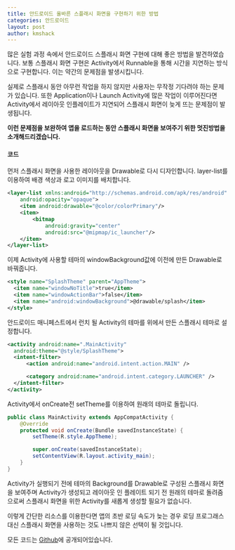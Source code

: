 ```yaml
---
title: 안드로이드 올바른 스플래시 화면을 구현하기 위한 방법
categories: 안드로이드
layout: post
author: kmshack
---
```


많은 실험 과정 속에서 안드로이드 스플래시 화면 구현에 대해 좋은 방법을 발견하였습니다. 보통 스플래시 화면 구현은 Activity에서 Runnable을 통해 시간을 지연하는 방식으로 구현합니다. 이는 약간의 문제점을 발생시킵니다.  

실제로 스플래시 동안 아무런 작업을 하지 않지만 사용자는 무작정 기다려야 하는 문제가 있습니다. 또한 Application이나 Launch Activity에 많은 작업이 이루어진다면 Activity에서 레이아웃 인플레이트가 지연되어 스플래시 화면이 늦게 뜨는 문제점이 발생됩니다.  


**이런 문제점을 보완하여 앱을 로드하는 동안 스플래시 화면을 보여주기 위한 멋진방법을 소개해드리겠습니다.**

  
#### 코드

먼저 스플래시 화면을 사용한 레이아웃을 Drawable로 다시 디자인합니다. layer-list를 이용하여 배경 색상과 로고 이미지를 배치합니다.

```xml
<layer-list xmlns:android="http://schemas.android.com/apk/res/android"
    android:opacity="opaque">
    <item android:drawable="@color/colorPrimary"/>
    <item>
        <bitmap
            android:gravity="center"
            android:src="@mipmap/ic_launcher"/>
    </item>
</layer-list>
```

이제 Activity에 사용할 테마의 windowBackground값에 이전에 만든 Drawable로 바꿔줍니다.

```xml
<style name="SplashTheme" parent="AppTheme">
  <item name="windowNoTitle">true</item>
  <item name="windowActionBar">false</item>
  <item name="android:windowBackground">@drawable/splash</item>
</style>
```

안드로이드 매니페스트에서 런치 될 Activity의 테마를 위에서 만든 스플래시 테마로 설정합니다.

```xml
<activity android:name=".MainActivity"
  android:theme="@style/SplashTheme">
  <intent-filter>
      <action android:name="android.intent.action.MAIN" />

      <category android:name="android.intent.category.LAUNCHER" />
  </intent-filter>
</activity>
```

Activity에서 onCreate전 setTheme를 이용하여 원래의 테마로 돌립니다.

```java
public class MainActivity extends AppCompatActivity {
    @Override
    protected void onCreate(Bundle savedInstanceState) {
        setTheme(R.style.AppTheme);

        super.onCreate(savedInstanceState);
        setContentView(R.layout.activity_main);
    }
}
```

Activity가 실행되기 전에 테마의 Background를 Drawable로 구성된 스플래시 화면을 보여주며 Activity가 생성되고 레이아웃 인 플레이트 되기 전 원래의 테마로 돌려줌으로써 스플래시 화면을 위한 Activity를 새롭게 생성할 필요가 없습니다.  

이렇게 간단한 리소스를 이용한다면 앱의 초반 로딩 속도가 늦는 경우 로딩 프로그래스 대신 스플래시 화면을 사용하는 것도 나쁘지 않은 선택이 될 것입니다.  


모든 코드는 [Github](https://github.com/kmshack/Android-Perfect-Splash-Example)에 공개되어있습니다.